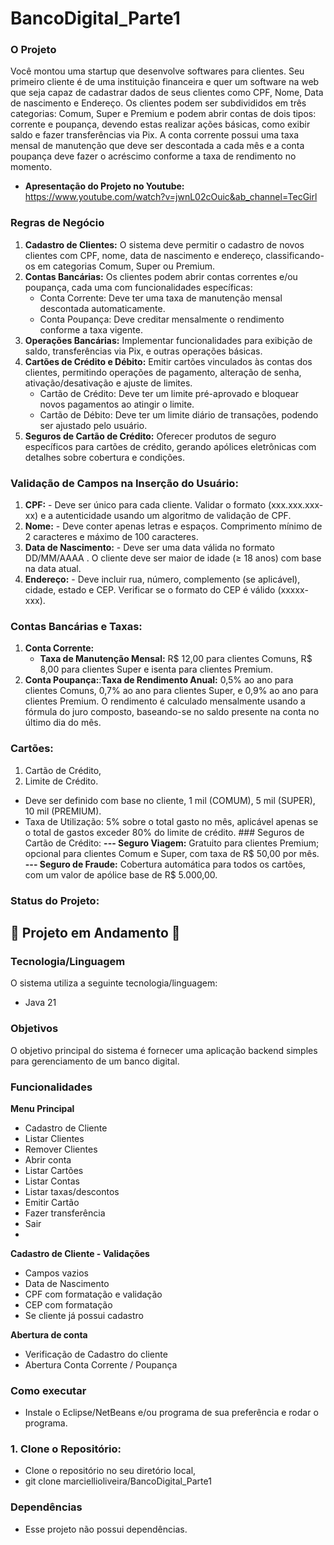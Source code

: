 # BancoDigital_Parte1



### O Projeto

Você montou uma startup que desenvolve softwares para clientes. Seu primeiro cliente é de uma instituição financeira e quer um software na web que seja capaz de cadastrar dados de seus clientes como CPF, Nome, Data de nascimento e Endereço. Os clientes podem ser subdivididos em três categorias: Comum, Super e Premium e podem abrir contas de dois tipos: corrente e poupança, devendo estas realizar ações básicas, como exibir saldo e fazer transferências via Pix. A conta corrente possui uma taxa mensal de manutenção que deve ser descontada a cada mês e a conta poupança deve fazer o acréscimo conforme a taxa de rendimento no momento.
- **Apresentação do Projeto no Youtube:** https://www.youtube.com/watch?v=jwnL02cOuic&ab_channel=TecGirl
  
### Regras de Negócio

1. **Cadastro de Clientes:** O sistema deve permitir o cadastro de novos clientes com CPF, nome, data de nascimento e endereço, classificando-os em categorias Comum, Super ou Premium.
2. **Contas Bancárias:** Os clientes podem abrir contas correntes e/ou poupança, cada uma com funcionalidades específicas:
   - Conta Corrente: Deve ter uma taxa de manutenção mensal descontada automaticamente.
   - Conta Poupança: Deve creditar mensalmente o rendimento conforme a taxa vigente.
3. **Operações Bancárias:** Implementar funcionalidades para exibição de saldo, transferências via Pix, e outras operações básicas.
4. **Cartões de Crédito e Débito:** Emitir cartões vinculados às contas dos clientes, permitindo operações de pagamento, alteração de senha, ativação/desativação e ajuste de limites.
     - Cartão de Crédito: Deve ter um limite pré-aprovado e bloquear novos pagamentos ao atingir o limite.
     - Cartão de Débito: Deve ter um limite diário de transações, podendo ser ajustado pelo usuário.
5. **Seguros de Cartão de Crédito:** Oferecer produtos de seguro específicos para cartões de crédito, gerando apólices eletrônicas com detalhes sobre cobertura e condições.
  
### Validação de Campos na Inserção do Usuário: 

1. **CPF:** - Deve ser único para cada cliente. Validar o formato (xxx.xxx.xxx-xx) e a autenticidade usando um algoritmo de validação de CPF.
2. **Nome:** - Deve conter apenas letras e espaços. Comprimento mínimo de 2 caracteres e máximo de 100 caracteres.
3. **Data de Nascimento:** - Deve ser uma data válida no formato DD/MM/AAAA . O cliente deve ser maior de idade (≥ 18 anos) com base na data atual.
4. **Endereço:** - Deve incluir rua, número, complemento (se aplicável), cidade, estado e CEP. Verificar se o formato do CEP é válido (xxxxx-xxx).

### Contas Bancárias e Taxas: 

1. **Conta Corrente:**
   - **Taxa de Manutenção Mensal:** R$ 12,00 para clientes Comuns, R$ 8,00 para clientes Super e isenta para clientes Premium.
2. **Conta Poupança:**:**Taxa de Rendimento Anual:** 0,5% ao ano para clientes Comuns, 0,7% ao ano para clientes Super, e 0,9% ao ano para clientes Premium. O rendimento é calculado mensalmente usando a fórmula do juro composto, baseando-se no saldo presente na conta no último dia do mês.

### Cartões: 
1. Cartão de Crédito,
2. Limite de Crédito.
   
- Deve ser definido com base no cliente, 1 mil (COMUM), 5 mil (SUPER), 10 mil (PREMIUM).
- Taxa de Utilização: 5% sobre o total gasto no mês, aplicável apenas se o total de gastos exceder 80% do limite de crédito. ### Seguros de Cartão de Crédito:
**--- Seguro Viagem:** Gratuito para clientes Premium; opcional para clientes Comum e Super, com taxa de R$ 50,00 por mês.
**--- Seguro de Fraude:** Cobertura automática para todos os cartões, com um valor de apólice base de R$ 5.000,00.

### Status do Projeto:
🚧 Projeto em Andamento 🚧
- 

### Tecnologia/Linguagem
O sistema utiliza a seguinte tecnologia/linguagem:
- Java 21

### Objetivos
O objetivo principal do sistema é fornecer uma aplicação backend simples para gerenciamento de um banco digital.

### Funcionalidades
**Menu Principal**
- Cadastro de Cliente
- Listar Clientes
- Remover Clientes
- Abrir conta
- Listar Cartões
- Listar Contas
- Listar taxas/descontos
- Emitir Cartão
- Fazer transferência
- Sair
- 
**Cadastro de Cliente - Validações**
- Campos vazios
- Data de Nascimento
- CPF com formatação e validação
- CEP com formatação
- Se cliente já possui cadastro

**Abertura de conta**
- Verificação de Cadastro do cliente
- Abertura Conta Corrente / Poupança

### Como executar
- Instale o Eclipse/NetBeans e/ou programa de sua preferência e rodar o programa.

### 1. Clone o Repositório:
- Clone o repositório no seu diretório local,
- git clone marciellioliveira/BancoDigital_Parte1

### Dependências
- Esse projeto não possui dependências.
